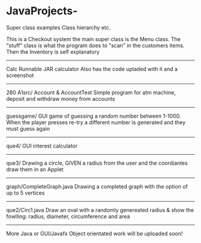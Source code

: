 # JavaProjects-

Super class examples
Class hierarchy etc.


This is a Checkout system the main super class is the Menu class. 
The "stuff" class is what the program does to "scan" in the  customers items. 
Then the Inventory is self explanatory 





--------------------------------------------
Calc
Runnable JAR calculator
Also has the code upladed with it and a screenshot 


--------------------------------------------
280 A1src/ Account & AccountTest 
Simple program for atm machine, deposit and withdraw money from accounts 


--------------------------------------------
guessgame/ 
GUI game of guessing a random number between 1-1000. 
When the player presses re-try a different number is generated and they must guess again

--------------------------------------------

que4/ 
GUI interest calculator 

--------------------------------------------
que3/
 Drawing a circle, GIVEN a radius
  from the user and the coordiantes
  draw them in an Applet

--------------------------------------------

graph/CompleteGraph.java
Drawing a completed graph with the option of up to 5 vertices

--------------------------------------------
que2/Circ1.java
Draw an oval with a randomly genereated radius & show the fowlling:
radius, diameter, circumference and area

--------------------------------------------
More Java or GUI/Javafx Object orientated work will be uploaded soon! 
